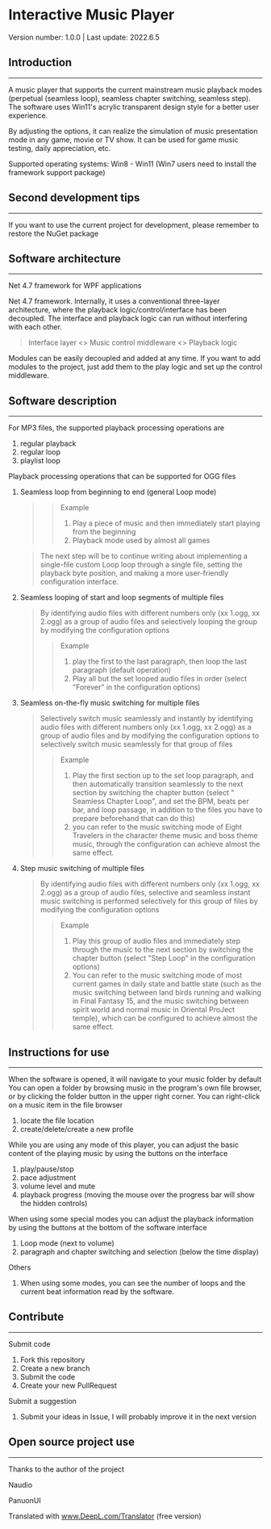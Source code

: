 # Interactive Music Player
Version number: 1.0.0 | Last update: 2022.6.5


## Introduction
------
A music player that supports the current mainstream music playback modes (perpetual (seamless loop), seamless chapter switching, seamless step). The software uses Win11's acrylic transparent design style for a better user experience.

By adjusting the options, it can realize the simulation of music presentation mode in any game, movie or TV show. It can be used for game music testing, daily appreciation, etc.

Supported operating systems: Win8 - Win11 (Win7 users need to install the framework support package)

## Second development tips
------
If you want to use the current project for development, please remember to restore the NuGet package

## Software architecture
------
Net 4.7 framework for WPF applications

Net 4.7 framework. Internally, it uses a conventional three-layer architecture, where the playback logic/control/interface has been decoupled. The interface and playback logic can run without interfering with each other.
> Interface layer <> Music control middleware <> Playback logic

Modules can be easily decoupled and added at any time.
If you want to add modules to the project, just add them to the play logic and set up the control middleware.


## Software description
------
For MP3 files, the supported playback processing operations are
1. regular playback
1. regular loop
1. playlist loop

Playback processing operations that can be supported for OGG files
1. Seamless loop from beginning to end (general Loop mode)
   >> Example
    >> 1. Play a piece of music and then immediately start playing from the beginning
    >> 2. Playback mode used by almost all games

    > The next step will be to continue writing about implementing a single-file custom Loop loop through a single file, setting the playback byte position, and making a more user-friendly configuration interface.
   
1. Seamless looping of start and loop segments of multiple files
    > By identifying audio files with different numbers only (xx 1.ogg, xx 2.ogg) as a group of audio files and selectively looping the group by modifying the configuration options
    >> Example
    >> 1. play the first to the last paragraph, then loop the last paragraph (default operation)
    >> 2. Play all but the set looped audio files in order (select "Forever" in the configuration options)

1. Seamless on-the-fly music switching for multiple files
      > Selectively switch music seamlessly and instantly by identifying audio files with different numbers only (xx 1.ogg, xx 2.ogg) as a group of audio files and by modifying the configuration options to selectively switch music seamlessly for that group of files
    >> Example
    >> 1. Play the first section up to the set loop paragraph, and then automatically transition seamlessly to the next section by switching the chapter button (select "
    Seamless Chapter Loop", and set the BPM, beats per bar, and loop passage, in addition to the files you have to prepare beforehand that can do this)
    >> 1. you can refer to the music switching mode of Eight Travelers in the character theme music and boss theme music, through the configuration can achieve almost the same effect.
1. Step music switching of multiple files
    > By identifying audio files with different numbers only (xx 1.ogg, xx 2.ogg) as a group of audio files, selective and seamless instant music switching is performed selectively for this group of files by modifying the configuration options
    >> Example
    >> 1. Play this group of audio files and immediately step through the music to the next section by switching the chapter button (select "Step Loop" in the configuration options)
    >> 1. You can refer to the music switching mode of most current games in daily state and battle state (such as the music switching between land birds running and walking in Final Fantasy 15, and the music switching between spirit world and normal music in Oriental ProJect temple), which can be configured to achieve almost the same effect.



## Instructions for use
------

When the software is opened, it will navigate to your music folder by default
You can open a folder by browsing music in the program's own file browser, or by clicking the folder button in the upper right corner.
You can right-click on a music item in the file browser
1. locate the file location
2. create/delete/create a new profile

While you are using any mode of this player, you can adjust the basic content of the playing music by using the buttons on the interface
1. play/pause/stop
2. pace adjustment
3. volume level and mute
4. playback progress (moving the mouse over the progress bar will show the hidden controls)

When using some special modes you can adjust the playback information by using the buttons at the bottom of the software interface
1. Loop mode (next to volume)
2. paragraph and chapter switching and selection (below the time display)

Others
1. When using some modes, you can see the number of loops and the current beat information read by the software.

## Contribute
-------

Submit code

1. Fork this repository
2. Create a new branch
3. Submit the code
4. Create your new PullRequest

Submit a suggestion

1. Submit your ideas in Issue, I will probably improve it in the next version

## Open source project use
------
Thanks to the author of the project

Naudio

PanuonUI



Translated with www.DeepL.com/Translator (free version)
